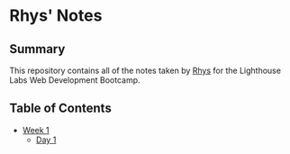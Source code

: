 # Rhys' Notes

## Summary

This repository contains all of the notes taken by [Rhys](https://github.com/RhysWood) for the Lighthouse Labs Web Development Bootcamp.

## Table of Contents

- [Week 1](/Week_1)
  - [Day 1](/Week_1/Day_1)
